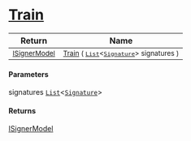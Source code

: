 # [Train](./OptimalDtwClassifier-100663908.md)



| Return | Name | 
| --- | --- | 
| <sub>[ISignerModel](./../../../Pipeline/ISignerModel.md)</sub>| <sub>[Train](./OptimalDtwClassifier-100663908.md) ( [`List`](https://docs.microsoft.com/en-us/dotnet/api/System.Collections.Generic.List-1)\<[`Signature`](./../../../Signature.md)> signatures )</sub>| <br>


#### Parameters
 signatures  [`List`](https://docs.microsoft.com/en-us/dotnet/api/System.Collections.Generic.List-1)\<[`Signature`](./../../../Signature.md)>
#### Returns
[ISignerModel](./../../../Pipeline/ISignerModel.md)
